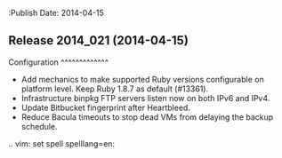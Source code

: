 :Publish Date: 2014-04-15

Release 2014_021 (2014-04-15)
-----------------------------

Configuration
^^^^^^^^^^^^^


* Add mechanics to make supported Ruby versions configurable on platform level.
  Keep Ruby 1.8.7 as default (#13361).
* Infrastructure binpkg FTP servers listen now on both IPv6 and IPv4.
* Update Bitbucket fingerprint after Heartbleed.
* Reduce Bacula timeouts to stop dead VMs from delaying the backup schedule.

.. vim: set spell spelllang=en:
